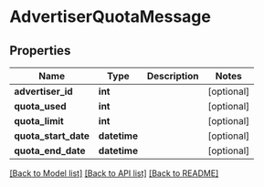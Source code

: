 # AdvertiserQuotaMessage

## Properties
Name | Type | Description | Notes
------------ | ------------- | ------------- | -------------
**advertiser_id** | **int** |  | [optional] 
**quota_used** | **int** |  | [optional] 
**quota_limit** | **int** |  | [optional] 
**quota_start_date** | **datetime** |  | [optional] 
**quota_end_date** | **datetime** |  | [optional] 

[[Back to Model list]](../README.md#documentation-for-models) [[Back to API list]](../README.md#documentation-for-api-endpoints) [[Back to README]](../README.md)


